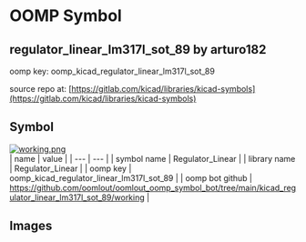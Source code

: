 # OOMP Symbol  
## regulator_linear_lm317l_sot_89  by arturo182  
  
oomp key: oomp_kicad_regulator_linear_lm317l_sot_89  
  
source repo at: [https://gitlab.com/kicad/libraries/kicad-symbols](https://gitlab.com/kicad/libraries/kicad-symbols)  
## Symbol  
  
[![working.png](working_600.png)](working.png)  
| name | value | 
| --- | --- | 
| symbol name | Regulator_Linear | 
| library name | Regulator_Linear | 
| oomp key | oomp_kicad_regulator_linear_lm317l_sot_89 | 
| oomp bot github | https://github.com/oomlout/oomlout_oomp_symbol_bot/tree/main/kicad_regulator_linear_lm317l_sot_89/working | 
## Images  
